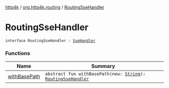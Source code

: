[http4k](../../index.md) / [org.http4k.routing](../index.md) / [RoutingSseHandler](./index.md)

# RoutingSseHandler

`interface RoutingSseHandler : `[`SseHandler`](../../org.http4k.sse/-sse-handler.md)

### Functions

| Name | Summary |
|---|---|
| [withBasePath](with-base-path.md) | `abstract fun withBasePath(new: `[`String`](https://kotlinlang.org/api/latest/jvm/stdlib/kotlin/-string/index.html)`): `[`RoutingSseHandler`](./index.md) |
